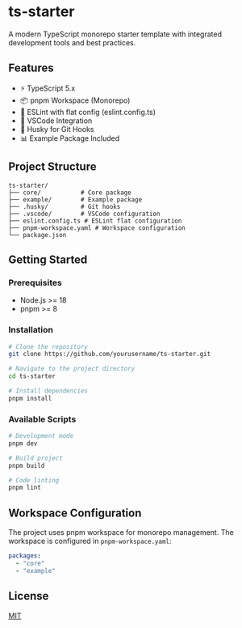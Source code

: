 # ts-starter

A modern TypeScript monorepo starter template with integrated development tools and best practices.

## Features

- ⚡️ TypeScript 5.x
- 📦 pnpm Workspace (Monorepo)
- 🔧 ESLint with flat config (eslint.config.ts)
- 🎯 VSCode Integration
- 🔄 Husky for Git Hooks
- 📊 Example Package Included

## Project Structure

```
ts-starter/
├── core/           # Core package
├── example/        # Example package
├── .husky/         # Git hooks
├── .vscode/        # VSCode configuration
├── eslint.config.ts # ESLint flat configuration
├── pnpm-workspace.yaml # Workspace configuration
└── package.json
```

## Getting Started

### Prerequisites

- Node.js >= 18
- pnpm >= 8

### Installation

```bash
# Clone the repository
git clone https://github.com/yourusername/ts-starter.git

# Navigate to the project directory
cd ts-starter

# Install dependencies
pnpm install
```

### Available Scripts

```bash
# Development mode
pnpm dev

# Build project
pnpm build

# Code linting
pnpm lint
```

## Workspace Configuration

The project uses pnpm workspace for monorepo management. The workspace is configured in `pnpm-workspace.yaml`:

```yaml
packages:
  - "core"
  - "example"
```

## License

[MIT](LICENSE)
